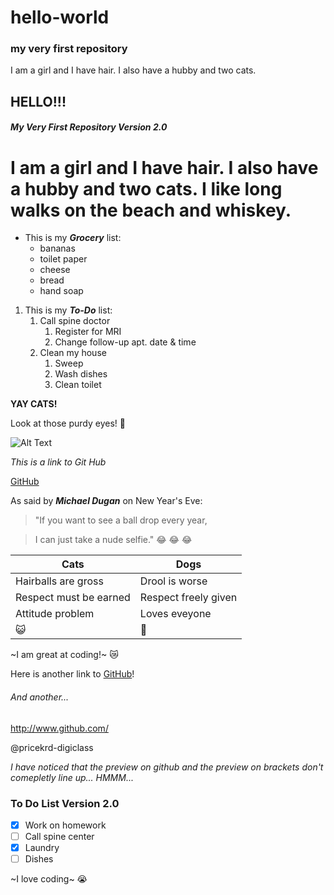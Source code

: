 # hello-world
### my very first repository 
I am a girl and I have hair. I also have a hubby and two cats.

## HELLO!!!
##### *My Very First Repository Version 2.0*

# I am a girl and I have hair. I also have a hubby and two cats. I like long walks on the beach and whiskey.

* This is my ***Grocery*** list:
    * bananas
    * toilet paper
    * cheese
    * bread
    * hand soap
    
1. This is my ***To-Do*** list:
    1. Call spine doctor
        1. Register for MRI
        2. Change follow-up apt. date & time
    2. Clean my house
        1. Sweep
        2. Wash dishes
        3. Clean toilet
        
**YAY CATS!**

Look at those purdy eyes! :eyes:
        
 ![Alt Text](https://upload.wikimedia.org/wikipedia/commons/6/69/June_odd-eyed-cat_cropped.jpg)

*This is a link to Git Hub*

[GitHub](http://github.com)

As said by ***Michael Dugan*** on New Year's Eve:
>"If you want to see a ball drop every year, 

>I can just take a nude selfie." :joy: :joy: :joy:

Cats | Dogs
------------ | -------------
Hairballs are gross | Drool is worse
Respect must be earned | Respect freely given
Attitude problem | Loves eveyone
:smiley_cat: |  :dog:

~I am great at coding!~
:crying_cat_face:

Here is another link to [GitHub](http://github.com)!

###### And another...
http://www.github.com/

@pricekrd-digiclass

*I have noticed that the preview on github and the preview on brackets don't comepletly line up... HMMM...* 

### To Do List Version 2.0
- [x] Work on homework
- [ ] Call spine center
- [x] Laundry
- [ ] Dishes

~I love coding~ :sob:
